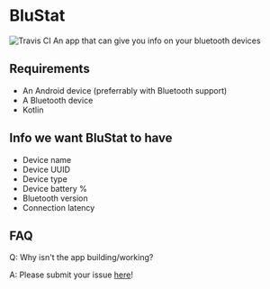 # BluStat
![Travis CI](https://travis-ci.org/ryanjokuti/BluStat.svg?branch=master)
An app that can give you info on your bluetooth devices

## Requirements
* An Android device (preferrably with Bluetooth support)
* A Bluetooth device
* Kotlin

## Info we want BluStat to have
* Device name
* Device UUID
* Device type
* Device battery %
* Bluetooth version
* Connection latency

## FAQ
Q: Why isn't the app building/working?

A: Please submit your issue [here](https://github.com/ryanjokuti/BluStat/issues/new)!
